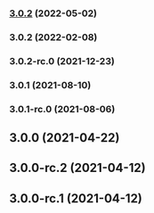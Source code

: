 ### [3.0.2](https://github.com/BitGo/BitGoJS/compare/@bitgo/blake2b-wasm@3.0.2...@bitgo/blake2b-wasm@3.0.2) (2022-05-02)

### 3.0.2 (2022-02-08)

### 3.0.2-rc.0 (2021-12-23)

### 3.0.1 (2021-08-10)

### 3.0.1-rc.0 (2021-08-06)

## 3.0.0 (2021-04-22)

## 3.0.0-rc.2 (2021-04-12)

## 3.0.0-rc.1 (2021-04-12)

